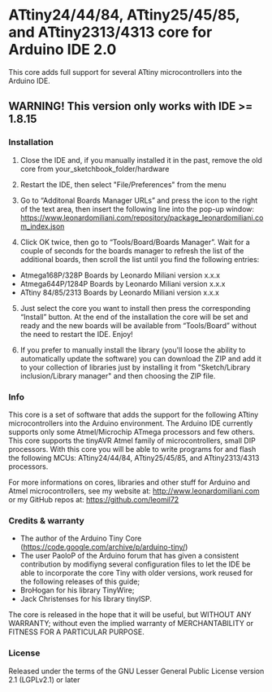 # ATtiny24/44/84, ATtiny25/45/85, and ATtiny2313/4313 core for Arduino IDE 2.0

This core adds full support for several ATtiny microcontrollers into
the Arduino IDE.

## WARNING! This version only works with IDE >= 1.8.15


### Installation

1) Close the IDE and, if you manually installed it in the past, remove the 
old core from your_sketchbook_folder/hardware

2) Restart the IDE, then select "File/Preferences" from the menu

3) Go to “Additonal Boards Manager URLs” and press the icon to the right
of the text area, then insert the following line into the pop-up window:
https://www.leonardomiliani.com/repository/package_leonardomiliani.com_index.json

4) Click OK twice, then go to “Tools/Board/Boards Manager”. Wait for a
couple of seconds for the boards manager to refresh the list of the additional
boards, then scroll the list until you find the following entries:
- Atmega168P/328P Boards by Leonardo Miliani version x.x.x
- Atmega644P/1284P Boards by Leonardo Miliani version x.x.x
- ATtiny 84/85/2313 Boards by Leonardo Miliani version x.x.x

5) Just select the core you want to install then press the corresponding
“Install” button. At the end of the installation the core will be set and
ready and the new boards will be available from “Tools/Board” without
the need to restart the IDE. Enjoy!

6) If you prefer to manually install the library (you'll loose the ability to automatically
update the software) you can download the ZIP and add it to your collection of libraries
just by installing it from "Sketch/Library inclusion/Library manager" and then choosing the ZIP file.

### Info

This core is a set of software that adds the support for the following ATtiny microcontrollers
into the Arduino environment. The Arduino IDE currently supports only some Atmel/Microchip ATmega processors and few others.
This core supports the tinyAVR Atmel family of microcontrollers, small DIP processors. With this core you
will be able to write programs for and flash the following MCUs: ATtiny24/44/84, ATtiny25/45/85, and
ATtiny2313/4313 processors.

For more informations on cores, libraries and other stuff for Arduino and Atmel
microcontrollers, see my website at: http://www.leonardomiliani.com
or my GitHub repos at: https://github.com/leomil72

### Credits & warranty

* The author of the Arduino Tiny Core (https://code.google.com/archive/p/arduino-tiny/)
* The user PaoloP of the Arduino forum that has given a consistent contribution by
  modifiyng several configuration files to let the IDE be able to incorporate the core Tiny with older versions, work reused for the following releases of this guide;
* BroHogan for his library TinyWire;
* Jack Christenses for his library tinyISP.

The core is released in the hope that it will be useful, but WITHOUT ANY WARRANTY; without even
the implied warranty of MERCHANTABILITY or FITNESS FOR A PARTICULAR PURPOSE.

### License

Released under the terms of the GNU Lesser General Public License version 2.1 (LGPLv2.1) or later
